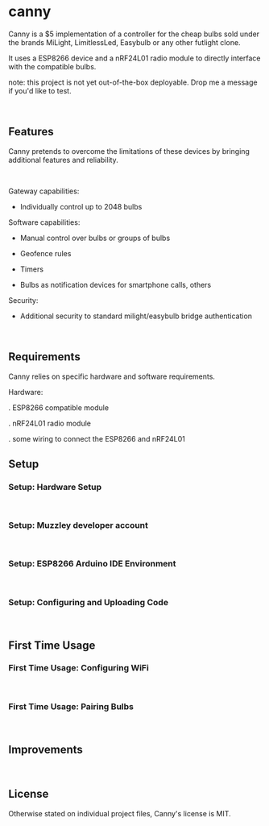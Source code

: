 canny
=====

Canny is a \$5 implementation of a controller for the cheap bulbs sold under the
brands MiLight, LimitlessLed, Easybulb or any other futlight clone.

It uses a ESP8266 device and a nRF24L01 radio module to directly interface with
the compatible bulbs.

note: this project is not yet out-of-the-box deployable. Drop me a message if
you'd like to test.

 

Features
--------

Canny pretends to overcome the limitations of these devices by bringing
additional features and reliability.

 

Gateway capabilities:

-   Individually control up to 2048 bulbs

Software capabilities:

-   Manual control over bulbs or groups of bulbs

-   Geofence rules

-   Timers

-   Bulbs as notification devices for smartphone calls, others

Security:

-   Additional security to standard milight/easybulb bridge authentication

 

Requirements
------------

Canny relies on specific hardware and software requirements.

Hardware:

. ESP8266 compatible module

. nRF24L01 radio module

. some wiring to connect the ESP8266 and nRF24L01



Setup
-----

### Setup: Hardware Setup

 

### Setup: Muzzley developer account

 

### Setup: ESP8266 Arduino IDE Environment

 

### Setup: Configuring and Uploading Code

 

First Time Usage
----------------

### First Time Usage: Configuring WiFi

 

### First Time Usage: Pairing Bulbs

 

Improvements
------------

 

License
-------

Otherwise stated on individual project files, Canny's license is MIT.

